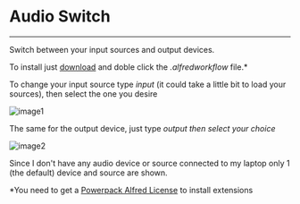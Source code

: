 Audio Switch
=================

***
Switch between your input sources and output devices.  

To install just [download][download] and doble click the *.alfredworkflow* file.*

To change your input source type *input* (it could take a little bit to load your sources), then select the one you desire

![image1] 

The same for the output device, just type *output then select your choice*

![image2]         

Since I don't have any audio device or source connected to my laptop only 1 (the default) device and source are shown.  


*You need to get a [Powerpack Alfred License][PP] to install extensions


[PP]:http://www.alfredapp.com "Alfred"
[download]:https://dl.dropbox.com/u/7231699/Audio%20Switch.alfredworkflow "AudioS"

[image1]: http://cl.ly/image/0a0W463F4500/Screen%20Shot%202013-04-02%20at%2011.17.24%20AM.png  "alfred"

[image2]:http://cl.ly/image/2g2P3X0F240J/Screen%20Shot%202013-04-02%20at%2011.17.57%20AM.png "alfred2"
